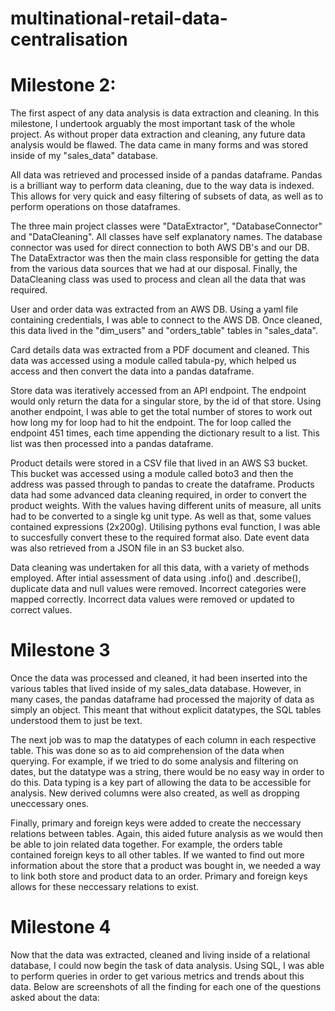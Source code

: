# multinational-retail-data-centralisation

# Milestone 2:
The first aspect of any data analysis is data extraction and cleaning. In this milestone, I undertook arguably the most important task of the whole project. As without proper data extraction and cleaning, any future data analysis would be flawed. The data came in many forms and was stored inside of my "sales_data" database. 

All data was retrieved and processed inside of a pandas dataframe. Pandas is a brilliant way to perform data cleaning, due to the way data is indexed. This allows for very quick and easy filtering of subsets of data, as well as to perform operations on those dataframes.

The three main project classes were "DataExtractor", "DatabaseConnector" and "DataCleaning". All classes have self explanatory names. The database connector was used for direct connection to both AWS DB's and our DB. The DataExtractor was then the main class responsible for getting the data from the various data sources that we had at our disposal. Finally, the DataCleaning class was used to process and clean all the data that was required.

User and order data was extracted from an AWS DB. Using a yaml file containing credentials, I was able to connect to the AWS DB. Once cleaned, this data lived in the "dim_users" and "orders_table" tables in "sales_data".

Card details data was extracted from a PDF document and cleaned. This data was accessed using a module called tabula-py, which helped us access and then convert the data into a pandas dataframe.

Store data was iteratively accessed from an API endpoint. The endpoint would only return the data for a singular store, by the id of that store. Using another endpoint, I was able to get the total number of stores to work out how long my for loop had to hit the endpoint. The for loop called the endpoint 451 times, each time appending the dictionary result to a list. This list was then processed into a pandas dataframe. 

Product details were stored in a CSV file that lived in an AWS S3 bucket. This bucket was accessed using a module called boto3 and then the address was passed through to pandas to create the dataframe. Products data had some advanced data cleaning required, in order to convert the product weights. With the values having different units of measure, all units had to be converted to a single kg unit type. As well as that, some values contained expressions (2x200g). Utilising pythons eval function, I was able to succesfully convert these to the required format also. Date event data was also retrieved from a JSON file in an S3 bucket also.

Data cleaning was undertaken for all this data, with a variety of methods employed. After intial assessment of data using .info() and .describe(), duplicate data and null values were removed. Incorrect categories were mapped correctly. Incorrect data values were removed or updated to correct values.

# Milestone 3
Once the data was processed and cleaned, it had been inserted into the various tables that lived inside of my sales_data database. However, in many cases, the pandas dataframe had processed the majority of data as simply an object. This meant that without explicit datatypes, the SQL tables understood them to just be text. 

The next job was to map the datatypes of each column in each respective table. This was done so as to aid comprehension of the data when querying. For example, if we tried to do some analysis and filtering on dates, but the datatype was a string, there would be no easy way in order to do this. Data typing is a key part of allowing the data to be accessible for analysis. New derived columns were also created, as well as dropping uneccessary ones. 

Finally, primary and foreign keys were added to create the neccessary relations between tables. Again, this aided future analysis as we would then be able to join related data together. For example, the orders table contained foreign keys to all other tables. If we wanted to find out more information about the store that a product was bought in, we needed a way to link both store and product data to an order. Primary and foreign keys allows for these neccessary relations to exist. 

# Milestone 4
Now that the data was extracted, cleaned and living inside of a relational database, I could now begin the task of data analysis. Using SQL, I was able to perform queries in order to get various metrics and trends about this data. Below are screenshots of all the finding for each one of the questions asked about the data: